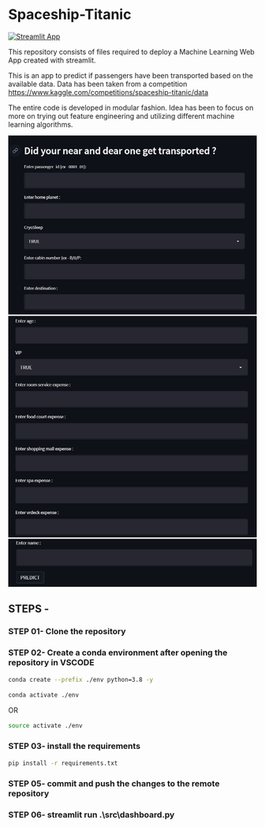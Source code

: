 # Spaceship-Titanic

[![Streamlit App](https://static.streamlit.io/badges/streamlit_badge_black_white.svg)](https://share.streamlit.io/surajitdas1991/spaceship_titanic/main/src/dashboard.py)

This repository consists of files required to deploy a Machine Learning Web App created with streamlit.

This is an app to predict if passengers have been transported based on the available data. Data has been taken from a competition https://www.kaggle.com/competitions/spaceship-titanic/data

The entire code is developed in modular fashion. Idea has been to focus on more on trying out feature engineering and utilizing different machine learning algorithms.

![alt text](https://github.com/SurajitDas1991/Spaceship_Titanic/blob/main/assets/1.jpg?raw=true)
![alt text](https://github.com/SurajitDas1991/Spaceship_Titanic/blob/main/assets/2.jpg?raw=true)
![alt text](https://github.com/SurajitDas1991/Spaceship_Titanic/blob/main/assets/3.jpg?raw=true)


## STEPS -

### STEP 01- Clone the repository

### STEP 02- Create a conda environment after opening the repository in VSCODE

```bash
conda create --prefix ./env python=3.8 -y
```

```bash
conda activate ./env
```
OR
```bash
source activate ./env
```

### STEP 03- install the requirements
```bash
pip install -r requirements.txt
```
### STEP 05- commit and push the changes to the remote repository

### STEP 06- streamlit run .\src\dashboard.py
